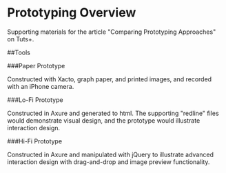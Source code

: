 Prototyping Overview
====================

Supporting materials for the article "Comparing Prototyping Approaches" on Tuts+.


##Tools

###Paper Prototype

Constructed with Xacto, graph paper, and printed images, and recorded with an iPhone camera.


###Lo-Fi Prototype

Constructed in Axure and generated to html. The supporting "redline" files would demonstrate visual design, and the prototype would illustrate interaction design.


###Hi-Fi Prototype

Constructed in Axure and manipulated with jQuery to illustrate advanced interaction design with drag-and-drop and image preview functionality.
